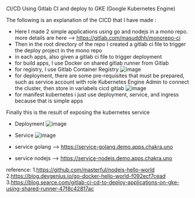 CI/CD Using Gitlab CI and deploy to GKE (Google Kubernetes Engine)

The following is an explanation of the CICD that I have made :

- Here I made 2 simple applications using go and nodejs in a mono repo. more details are here --> https://gitlab.com/masuddhh/monorepo-ci
- Then in the root directory of the repo I created a gitlab ci file to trigger the deploy project in the mono repo
- in each apps, also given a gitlab ci file to trigger deployment
- for build apps, I use Docker on shared gitlab runner from Gitlab
- for registry, I use Gitlab Container Registry 
![image](https://user-images.githubusercontent.com/59553495/198093567-b3685ac8-0fac-4b75-872a-1bb3f3b8d895.png)
- for deployment, there are some pre-requisites that must be prepared, such as service account with role Kubernetes Engine Admin to connect the cluster, then store in variabels cicd gitlab
![image](https://user-images.githubusercontent.com/59553495/198094835-d68d4079-9b49-4f88-971e-071dab9e6ed6.png)
- for manifest kubernetes i just use deployment, service, and ingress because that is simple apps

Finally this is the result of exposing the kubernetes service
- Deployment 
![image](https://user-images.githubusercontent.com/59553495/198097325-25e603e7-16ab-4d42-813d-660228194e45.png)

- Service
![image](https://user-images.githubusercontent.com/59553495/198096933-2f524a16-cb51-4f0c-b4c6-b93078552b19.png)

- service golang --> https://service-golang.demo.apps.chakra.uno
- service nodejs --> https://service-nodejs.demo.apps.chakra.uno



reference: 
1.https://github.com/masterful/nodejs-hello-world
2.https://blog.devgenius.io/go-docker-hello-world-f092ecf7cead
3.https://blog.searce.com/gitlab-ci-cd-to-deploy-applications-on-gke-using-shared-runner-47f8c42817ac
